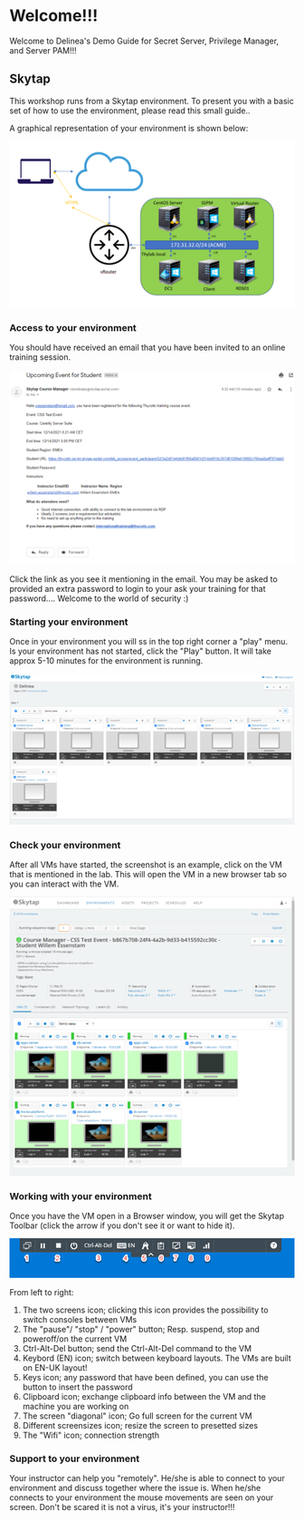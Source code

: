# Welcome!!!

Welcome to Delinea's Demo Guide for Secret Server, Privilege Manager, and Server PAM!!!

## Skytap

This workshop runs from a Skytap environment. To present you with a basic set of how to use the environment, please read this small guide..

A graphical representation of your environment is shown below:

![Lab Infra](images/lab000.png)


### Access to your environment

You should have received an email that you have been invited to an online training session.

![Lab Infra](images/lab001.png)


Click the link as you see it mentioning in the email. You may be asked to provided an extra password to login to your ask your training for that password.... Welcome to the world of security :)

### Starting your environment

Once in your environment you will ss in the top right corner a "play" menu. Is your environment has not started, click the "Play" button. It will take approx 5-10 minutes for the environment is running.

![Lab Infra](images/lab002.png)


### Check your environment

After all VMs have started, the screenshot is an example, click on the VM that is mentioned in the lab. This will open the VM in a new browser tab so you can interact with the VM.

![Lab Infra](images/lab003.png)


### Working with your environment

Once you have the VM open in a Browser window, you will get the Skytap Toolbar (click the arrow if you don't see it or want to hide it).

![Lab Infra](images/lab004.png)


From left to right:

1. The two screens icon; clicking this icon provides the possibility to switch consoles between VMs
2. The "pause"/ "stop" / "power" button; Resp. suspend, stop and poweroff/on the current VM
3. Ctrl-Alt-Del button; send the Ctrl-Alt-Del command to the VM
4. Keybord (EN) icon; switch between keyboard layouts. The VMs are built on EN-UK layout!
5. Keys icon; any password that have been defined, you can use the button to insert the password
6. Clipboard icon; exchange clipboard info between the VM and the machine you are working on
7. The screen "diagonal" icon; Go full screen for the current VM
8. Different screensizes icon; resize the screen to presetted sizes
9. The "Wifi" icon; connection strength

### Support to your environment

Your instructor can help you "remotely". He/she is able to connect to your environment and discuss together where the issue is. When he/she connects to your environment the mouse movements are seen on your screen. Don't be scared it is not a virus, it's your instructor!!!

